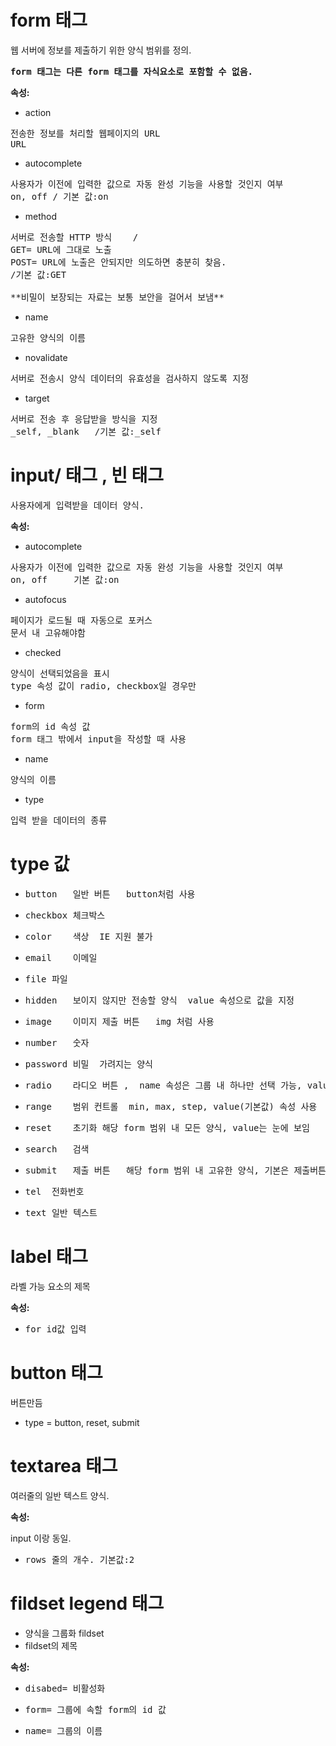 # form 태그
웹 서버에 정보를 제출하기 위한 양식 범위를 정의.

<PRE><strong>form 태그는 다른 form 태그를 자식요소로 포함할 수 없음.</strong></PRE>


<strong>속성:</strong>

- action
<PRE>전송한 정보를 처리할 웹페이지의 URL
URL</PRE>	

- autocomplete	
<PRE>사용자가 이전에 입력한 값으로 자동 완성 기능을 사용할 것인지 여부
on, off	/ 기본 값:on</PRE>

- method
<PRE>서버로 전송할 HTTP 방식	/
GET= URL에 그대로 노출 
POST= URL에 노출은 안되지만 의도하면 충분히 찾음.
/기본 값:GET

**비밀이 보장되는 자료는 보통 보안을 걸어서 보냄**</PRE>

- name	
<PRE>고유한 양식의 이름</PRE>	

- novalidate
<PRE>서버로 전송시 양식 데이터의 유효성을 검사하지 않도록 지정</PRE>		

- target
<PRE>서버로 전송 후 응답받을 방식을 지정
_self, _blank	/기본 값:_self</PRE>



# input/ 태그 , 빈 태그

<pre>사용자에게 입력받을 데이터 양식.</pre>

<strong>속성:</strong>

- autocomplete
<pre>사용자가 이전에 입력한 값으로 자동 완성 기능을 사용할 것인지 여부
on, off	    기본 값:on</pre>

- autofocus
<pre>페이지가 로드될 때 자동으로 포커스
문서 내 고유해야함</pre>

- checked
<pre>양식이 선택되었음을 표시
type 속성 값이 radio, checkbox일 경우만</pre>

- form
<pre>form의 id 속성 값
form 태그 밖에서 input을 작성할 때 사용</pre>

- name
<pre>양식의 이름</pre>

- type
<pre>입력 받을 데이터의 종류</pre>

# <strong>type 값</strong>

- <pre>button	일반 버튼	button처럼 사용</pre>
- <pre>checkbox	체크박스</pre>	
- <pre>color	색상	IE 지원 불가</pre>
- <pre>email	이메일</pre>	
- <pre>file	파일</pre>	
- <pre>hidden	보이지 않지만 전송할 양식	value 속성으로 값을 지정</pre>
- <pre>image	이미지 제출 버튼	img 처럼 사용</pre>
- <pre>number	숫자</pre>	
- <pre>password	비밀	가려지는 양식</pre>
- <pre>radio	라디오 버튼 ,  name 속성은 그룹 내 하나만 선택 가능, value는 눈에 안보임</pre>
- <pre>range	범위 컨트롤	min, max, step, value(기본값) 속성 사용</pre>
- <pre>reset	초기화	해당 form 범위 내 모든 양식, value는 눈에 보임</pre>
- <pre>search	검색</pre>	
- <pre>submit	제출 버튼	해당 form 범위 내 고유한 양식, 기본은 제출버튼</pre>
- <pre>tel	전화번호	</pre>
- <pre>text	일반 텍스트</pre>



# label 태그
라벨 가능 요소의 제목

<strong>속성:</strong>

- <pre>for id값 입력</pre>



# button 태그
버튼만듬

- type = button, reset, submit



# textarea 태그
여러줄의 일반 텍스트 양식.

<strong>속성:</strong>

input 이랑 동일.

- <pre>rows 줄의 개수. 기본값:2</pre>


# fildset legend 태그

- 양식을 그룹화 fildset
- fildset의 제목

<strong>속성:</strong>

- <pre>disabed= 비활성화</pre>

- <pre>form= 그룹에 속할 form의 id 값</pre>

- <pre>name= 그룹의 이름</pre>
